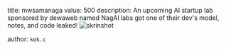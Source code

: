 title: mwsamanaga
value: 500
description: An upcoming AI startup lab sponsored by dewaweb named NagAI labs got one of their dev's model, notes, and code leaked!
![skrinshot](https://files.catbox.moe/0umoeh.jpg)

author: `kek.c`